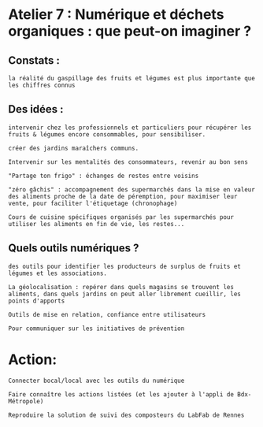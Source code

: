 # Atelier 7 : Numérique et déchets organiques : que peut-on imaginer ?

## Constats :

    la réalité du gaspillage des fruits et légumes est plus importante que les chiffres connus

## Des idées : 

    intervenir chez les professionnels et particuliers pour récupérer les fruits & légumes encore consommables, pour sensibiliser.

    créer des jardins maraîchers communs.

    Intervenir sur les mentalités des consommateurs, revenir au bon sens

    "Partage ton frigo" : échanges de restes entre voisins

    "zéro gâchis" : accompagnement des supermarchés dans la mise en valeur des aliments proche de la date de péremption, pour maximiser leur vente, pour faciliter l'étiquetage (chronophage)

    Cours de cuisine spécifiques organisés par les supermarchés pour utiliser les aliments en fin de vie, les restes...

## Quels outils numériques ?

    des outils pour identifier les producteurs de surplus de fruits et légumes et les associations.

    La géolocalisation : repérer dans quels magasins se trouvent les aliments, dans quels jardins on peut aller librement cueillir, les points d'apports

    Outils de mise en relation, confiance entre utilisateurs

    Pour communiquer sur les initiatives de prévention

# Action:

    Connecter bocal/local avec les outils du numérique

    Faire connaître les actions listées (et les ajouter à l'appli de Bdx-Métropole)

    Reproduire la solution de suivi des composteurs du LabFab de Rennes
